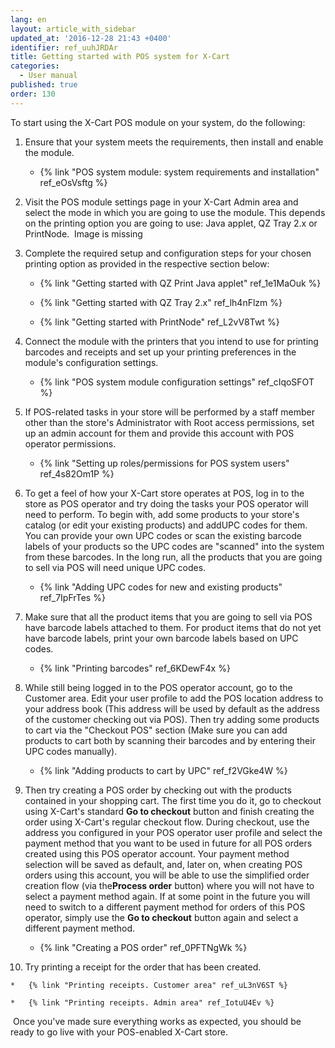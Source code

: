 ```yaml
---
lang: en
layout: article_with_sidebar
updated_at: '2016-12-28 21:43 +0400'
identifier: ref_uuhJRDAr
title: Getting started with POS system for X-Cart
categories:
  - User manual
published: true
order: 130
---
```



To start using the X-Cart POS module on your system, do the following:

1.  Ensure that your system meets the requirements, then install and enable the module.

    *   {% link "POS system module: system requirements and installation" ref_eOsVsftg %}

2.  Visit the POS module settings page in your X-Cart Admin area and select the mode in which you are going to use the module. This depends on the printing option you are going to use: Java applet, QZ Tray 2.x or PrintNode. 
    Image is missing

3.  Complete the required setup and configuration steps for your chosen printing option as provided in the respective section below:

    *   {% link "Getting started with QZ Print Java applet" ref_1e1MaOuk %}

    *   {% link "Getting started with QZ Tray 2.x" ref_lh4nFlzm %} 

    *   {% link "Getting started with PrintNode" ref_L2vV8Twt %}

4.  Connect the module with the printers that you intend to use for printing barcodes and receipts and set up your printing preferences in the module's configuration settings.

    *   {% link "POS system module configuration settings" ref_cIqoSFOT %}

5.  If POS-related tasks in your store will be performed by a staff member other than the store's Administrator with Root access permissions, set up an admin account for them and provide this account with POS operator permissions.

    *   {% link "Setting up roles/permissions for POS system users" ref_4s82Om1P %}

6.  To get a feel of how your X-Cart store operates at POS, log in to the store as POS operator and try doing the tasks your POS operator will need to perform. To begin with, add some products to your store's catalog (or edit your existing products) and addUPC codes for them. You can provide your own UPC codes or scan the existing barcode labels of your products so the UPC codes are "scanned" into the system from these barcodes. In the long run, all the products that you are going to sell via POS will need unique UPC codes. 

    *   {% link "Adding UPC codes for new and existing products" ref_7IpFrTes %}

7.  Make sure that all the product items that you are going to sell via POS have barcode labels attached to them. For product items that do not yet have barcode labels, print your own barcode labels based on UPC codes.

    *   {% link "Printing barcodes" ref_6KDewF4x %}

8.  While still being logged in to the POS operator account, go to the Customer area. Edit your user profile to add the POS location address to your address book (This address will be used by default as the address of the customer checking out via POS). Then try adding some products to cart via the "Checkout POS" section (Make sure you can add products to cart both by scanning their barcodes and by entering their UPC codes manually). 

    *   {% link "Adding products to cart by UPC" ref_f2VGke4W %}

9.  Then try creating a POS order by checking out with the products contained in your shopping cart. The first time you do it, go to checkout using X-Cart's standard **Go to checkout** button and finish creating the order using X-Cart's regular checkout flow. During checkout, use the address you configured in your POS operator user profile and select the payment method that you want to be used in future for all POS orders created using this POS operator account. Your payment method selection will be saved as default, and, later on, when creating POS orders using this account, you will be able to use the simplified order creation flow (via the**Process order** button) where you will not have to select a payment method again. If at some point in the future you will need to switch to a different payment method for orders of this POS operator, simply use the **Go to checkout** button again and select a different payment method.

    *   {% link "Creating a POS order" ref_0PFTNgWk %}

10.  Try printing a receipt for the order that has been created.

    *   {% link "Printing receipts. Customer area" ref_uL3nV6ST %}

    *   {% link "Printing receipts. Admin area" ref_IotuU4Ev %}

 Once you've made sure everything works as expected, you should be ready to go live with your POS-enabled X-Cart store.
